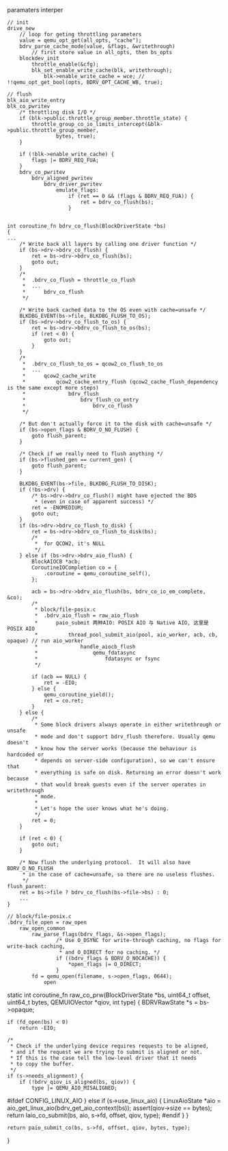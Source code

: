 paramaters interper

```
// init
drive_new
    // loop for geting throttling parameters
    value = qemu_opt_get(all_opts, "cache");
    bdrv_parse_cache_mode(value, &flags, &writethrough)
        // first store value in all_opts, then bs_opts
    blockdev_init
        throttle_enable(&cfg);
        blk_set_enable_write_cache(blk, writethrough);
            blk->enable_write_cache = wce; // !!qemu_opt_get_bool(opts, BDRV_OPT_CACHE_WB, true);

// flush
blk_aio_write_entry
blk_co_pwritev
    /* throttling disk I/O */
    if (blk->public.throttle_group_member.throttle_state) {
        throttle_group_co_io_limits_intercept(&blk->public.throttle_group_member,
                bytes, true);
    }

    if (!blk->enable_write_cache) {
        flags |= BDRV_REQ_FUA;
    }
    bdrv_co_pwritev
        bdrv_aligned_pwritev
            bdrv_driver_pwritev
                emulate_flags:
                    if (ret == 0 && (flags & BDRV_REQ_FUA)) {
                        ret = bdrv_co_flush(bs);
                    }


int coroutine_fn bdrv_co_flush(BlockDriverState *bs)
{
...
    /* Write back all layers by calling one driver function */
    if (bs->drv->bdrv_co_flush) {
        ret = bs->drv->bdrv_co_flush(bs);
        goto out;
    }
    /*
     *  .bdrv_co_flush = throttle_co_flush
     *  ...
     *      bdrv_co_flush
     */

    /* Write back cached data to the OS even with cache=unsafe */
    BLKDBG_EVENT(bs->file, BLKDBG_FLUSH_TO_OS);
    if (bs->drv->bdrv_co_flush_to_os) {
        ret = bs->drv->bdrv_co_flush_to_os(bs);
        if (ret < 0) {
            goto out;
        }
    }
    /*
     *  .bdrv_co_flush_to_os = qcow2_co_flush_to_os
     *  ...
     *      qcow2_cache_write
     *          qcow2_cache_entry_flush (qcow2_cache_flush_dependency is the same except more steps)
     *              bdrv_flush
     *                  bdrv_flush_co_entry
     *                      bdrv_co_flush
     */

    /* But don't actually force it to the disk with cache=unsafe */
    if (bs->open_flags & BDRV_O_NO_FLUSH) {
        goto flush_parent;
    }

    /* Check if we really need to flush anything */
    if (bs->flushed_gen == current_gen) {
        goto flush_parent;
    }

    BLKDBG_EVENT(bs->file, BLKDBG_FLUSH_TO_DISK);
    if (!bs->drv) {
        /* bs->drv->bdrv_co_flush() might have ejected the BDS
         * (even in case of apparent success) */
        ret = -ENOMEDIUM;
        goto out;
    }
    if (bs->drv->bdrv_co_flush_to_disk) {
        ret = bs->drv->bdrv_co_flush_to_disk(bs);
        /*
         *  for QCOW2, it's NULL
         */
    } else if (bs->drv->bdrv_aio_flush) {
        BlockAIOCB *acb;
        CoroutineIOCompletion co = {
            .coroutine = qemu_coroutine_self(),
        };

        acb = bs->drv->bdrv_aio_flush(bs, bdrv_co_io_em_complete, &co);
        /*
         * block/file-posix.c
         *  .bdrv_aio_flush = raw_aio_flush
         *      paio_submit 两种AIO: POSIX AIO 与 Native AIO, 这里是 POSIX AIO
         *          thread_pool_submit_aio(pool, aio_worker, acb, cb, opaque) // run aio_worker
         *              handle_aiocb_flush
         *                  qemu_fdatasync
         *                      fdatasync or fsync
         */

        if (acb == NULL) {
            ret = -EIO;
        } else {
            qemu_coroutine_yield();
            ret = co.ret;
        }
    } else {
        /*
         * Some block drivers always operate in either writethrough or unsafe
         * mode and don't support bdrv_flush therefore. Usually qemu doesn't
         * know how the server works (because the behaviour is hardcoded or
         * depends on server-side configuration), so we can't ensure that
         * everything is safe on disk. Returning an error doesn't work because
         * that would break guests even if the server operates in writethrough
         * mode.
         *
         * Let's hope the user knows what he's doing.
         */
        ret = 0;
    }

    if (ret < 0) {
        goto out;
    }

    /* Now flush the underlying protocol.  It will also have BDRV_O_NO_FLUSH
     * in the case of cache=unsafe, so there are no useless flushes.
     */
flush_parent:
    ret = bs->file ? bdrv_co_flush(bs->file->bs) : 0;
    ...
}
```

```
// block/file-posix.c
.bdrv_file_open = raw_open
    raw_open_common
        raw_parse_flags(bdrv_flags, &s->open_flags);
                /* Use O_DSYNC for write-through caching, no flags for write-back caching,
                 * and O_DIRECT for no caching. */
                if ((bdrv_flags & BDRV_O_NOCACHE)) {
                    *open_flags |= O_DIRECT;
                }
        fd = qemu_open(filename, s->open_flags, 0644);
            open
```

static int coroutine_fn raw_co_prw(BlockDriverState *bs, uint64_t offset,
                                   uint64_t bytes, QEMUIOVector *qiov, int type)
{
    BDRVRawState *s = bs->opaque;

    if (fd_open(bs) < 0)
        return -EIO;

    /*
     * Check if the underlying device requires requests to be aligned,
     * and if the request we are trying to submit is aligned or not.
     * If this is the case tell the low-level driver that it needs
     * to copy the buffer.
     */
    if (s->needs_alignment) {
        if (!bdrv_qiov_is_aligned(bs, qiov)) {
            type |= QEMU_AIO_MISALIGNED;
#ifdef CONFIG_LINUX_AIO
        } else if (s->use_linux_aio) {
            LinuxAioState *aio = aio_get_linux_aio(bdrv_get_aio_context(bs));
            assert(qiov->size == bytes);
            return laio_co_submit(bs, aio, s->fd, offset, qiov, type);
#endif
        }
    }

    return paio_submit_co(bs, s->fd, offset, qiov, bytes, type);
}

